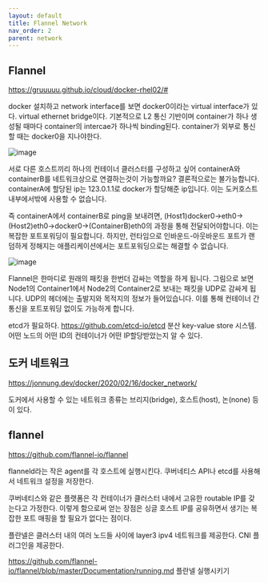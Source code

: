 ```yaml
---
layout: default
title: Flannel Network
nav_order: 2
parent: network
---
```


## Flannel

https://gruuuuu.github.io/cloud/docker-rhel02/#

docker 설치하고 network interface를 보면 docker0이라는 virtual interface가 있다.
virtual ethernet bridge이다.
기본적으로 L2 통신 기반이며 container가 하나 생성될 때마다 container의 intercae가 하나씩 binding된다.
container가 외부로 통신할 때는 docker0을 지나야한다.

![image](https://media.oss.navercorp.com/user/17362/files/39461280-7527-11eb-9173-b04ceabc446c)

서로 다른 호스트끼리 하나의 컨테이너 클러스터를 구성하고 싶어 containerA와 containerB를 네트워크상으로 연결하는것이 가능할까요?
결론적으로는 불가능합니다. containerA에 할당된 ip는 123.0.1.1로 docker가 할당해준 ip입니다. 이는 도커호스트 내부에서밖에 사용할 수 없습니다.

즉 containerA에서 containerB로 ping을 보내려면, (Host1)docker0->eth0->(Host2)eth0->docker0->(ContainerB)eth0의 과정을 통해 전달되어야합니다. 이는 복잡한 포트포워딩이 필요합니다.
하지만, 런타임으로 인바운드-아웃바운드 포트가 랜덤하게 정해지는 애플리케이션에서는 포트포워딩으로는 해결할 수 없습니다.

![image](https://media.oss.navercorp.com/user/17362/files/52e75a00-7527-11eb-860d-9e72a9179fa8)

Flannel은 한마디로 원래의 패킷을 한번더 감싸는 역할을 하게 됩니다. 그림으로 보면 Node1의 Container1에서 Node2의 Container2로 보내는 패킷을 UDP로 감싸게 됩니다.
UDP의 헤더에는 출발지와 목적지의 정보가 들어있습니다.
이를 통해 컨테이너 간 통신을 포트포워딩 없이도 가능하게 합니다.

etcd가 필요하다.
https://github.com/etcd-io/etcd
분산 key-value store 시스템. 어떤 노드의 어떤 ID의 컨테이너가 어떤 IP할당받았는지 알 수 있다.

## 도커 네트워크

https://jonnung.dev/docker/2020/02/16/docker_network/

도커에서 사용할 수 있는 네트워크 종류는 브리지(bridge), 호스트(host), 논(none) 등이 있다.

## flannel

https://github.com/flannel-io/flannel

flanneld라는 작은 agent를 각 호스트에 실행시킨다.
쿠버네티스 API나 etcd를 사용해서 네트워크 설정을 저장한다.

쿠버네티스와 같은 플랫폼은 각 컨테이너가 클러스터 내에서 고유한 routable IP를 갖는다고 가정한다.
이렇게 함으로써 얻는 장점은 싱글 호스트 IP를 공유하면서 생기는 복잡한 포트 매핑을 할 필요가 없다는 점이다.

플란넬은 클러스터 내의 여러 노드들 사이에 layer3 ipv4 네트워크를 제공한다.
CNI 플러그인을 제공한다.

https://github.com/flannel-io/flannel/blob/master/Documentation/running.md
플란넬 실행시키기
